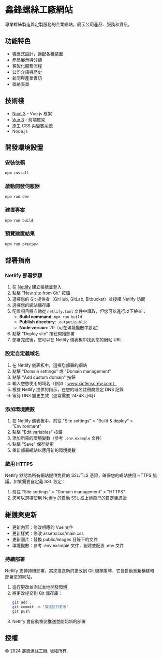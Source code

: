 # 鑫鋒螺絲工廠網站

專業螺絲製造與定製服務的企業網站，展示公司產品、服務和資訊。

## 功能特色

- 響應式設計，適配各種裝置
- 產品展示與分類
- 客製化服務流程
- 公司介紹與歷史
- 新聞與產業資訊
- 聯絡表單

## 技術棧

- [Nuxt 3](https://nuxt.com/) - Vue.js 框架
- [Vue 3](https://vuejs.org/) - 前端框架
- 原生 CSS 與變數系統
- Node.js

## 開發環境設置

### 安裝依賴

```bash
npm install
```

### 啟動開發伺服器

```bash
npm run dev
```

### 建置專案

```bash
npm run build
```

### 預覽建置結果

```bash
npm run preview
```

## 部署指南

### Netlify 部署步驟

1. 在 [Netlify](https://www.netlify.com/) 建立帳號並登入
2. 點擊 "New site from Git" 按鈕
3. 選擇您的 Git 提供者（GitHub, GitLab, Bitbucket）並授權 Netlify 訪問
4. 選擇您的網站儲存庫
5. 配置項目將自動從 `netlify.toml` 文件中讀取，但您可以進行以下檢查：
   - **Build command**: `npm run build`
   - **Publish directory**: `.output/public`
   - **Node version**: 20（可在環境變數中設定）
6. 點擊 "Deploy site" 按鈕開始部署
7. 部署完成後，您可以在 Netlify 儀表板中找到您的網站 URL

### 設定自定義域名

1. 在 Netlify 儀表板中，選擇您部署的網站
2. 點擊 "Domain settings" 或 "Domain management"
3. 點擊 "Add custom domain" 按鈕
4. 輸入您想使用的域名（例如：www.xinfenscrew.com）
5. 根據 Netlify 提供的指示，在您的域名註冊商設定 DNS 記錄
6. 等待 DNS 變更生效（通常需要 24-48 小時）

### 添加環境變數

1. 在 Netlify 儀表板中，前往 "Site settings" > "Build & deploy" > "Environment"
2. 點擊 "Edit variables" 按鈕
3. 添加所需的環境變數（參考 `.env.example` 文件）
4. 點擊 "Save" 保存變更
5. 重新部署網站以應用新的環境變數

### 啟用 HTTPS

Netlify 默認為所有網站提供免費的 SSL/TLS 憑證，確保您的網站使用 HTTPS 協議。如果需要自定義 SSL 設定：

1. 前往 "Site settings" > "Domain management" > "HTTPS"
2. 您可以選擇使用 Netlify 的自動 SSL 或上傳自己的自定義憑證

## 維護與更新

- 更新內容：修改相應的 Vue 文件
- 更新樣式：修改 assets/css/main.css
- 更新圖片：替換 public/images 目錄下的文件
- 環境變數：參考 .env.example 文件，創建並配置 .env 文件

### 持續部署

Netlify 支持持續部署，當您推送新的更改到 Git 儲存庫時，它會自動重新構建和部署您的網站。

1. 進行更改並測試本地開發環境
2. 將更改提交到 Git 儲存庫：
   ```bash
   git add .
   git commit -m "描述您的更改"
   git push
   ```
3. Netlify 會自動檢測推送並開始新的部署

## 授權

© 2024 鑫鋒螺絲工廠. 版權所有.
